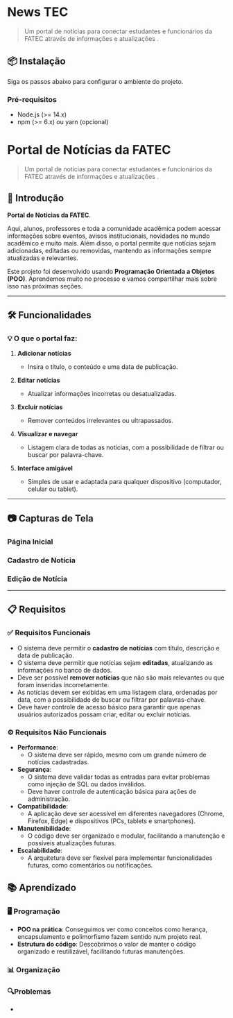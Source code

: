 # News TEC

>  Um portal de notícias para conectar estudantes e funcionários da FATEC através de informações e atualizações .  

## 📦 Instalação

Siga os passos abaixo para configurar o ambiente do projeto.

### Pré-requisitos

- Node.js (>= 14.x)
- npm (>= 6.x) ou yarn (opcional)



# Portal de Notícias da FATEC  

> Um portal de notícias para conectar estudantes e funcionários da FATEC através de informações e atualizações .  

## 🌟 Introdução  

**Portal de Notícias da FATEC**.  

Aqui, alunos, professores e toda a comunidade acadêmica podem acessar informações sobre eventos, avisos institucionais, novidades no mundo acadêmico e muito mais. Além disso, o portal permite que notícias sejam adicionadas, editadas ou removidas, mantendo as informações sempre atualizadas e relevantes.  

Este projeto foi desenvolvido usando **Programação Orientada a Objetos (POO)**. Aprendemos muito no processo e vamos compartilhar mais sobre isso nas próximas seções.  

---

## 🛠️ Funcionalidades  

### 💡 O que o portal faz:  
1. **Adicionar notícias**  
   - Insira o título, o conteúdo e uma data de publicação.  

2. **Editar notícias**  
   - Atualizar informações incorretas ou desatualizadas.  

3. **Excluir notícias**  
   - Remover conteúdos irrelevantes ou ultrapassados.  

4. **Visualizar e navegar**  
   - Listagem clara de todas as notícias, com a possibilidade de filtrar ou buscar por palavra-chave.  

5. **Interface amigável**  
   - Simples de usar e adaptada para qualquer dispositivo (computador, celular ou tablet).  

---

## 📷 Capturas de Tela  

### Página Inicial  


### Cadastro de Notícia  


### Edição de Notícia  
 

---

## 📋 Requisitos  

### ✅ Requisitos Funcionais  
- O sistema deve permitir o **cadastro de notícias** com título, descrição e data de publicação.  
- O sistema deve permitir que notícias sejam **editadas**, atualizando as informações no banco de dados.  
- Deve ser possível **remover notícias** que não são mais relevantes ou que foram inseridas incorretamente.  
- As notícias devem ser exibidas em uma listagem clara, ordenadas por data, com a possibilidade de buscar ou filtrar por palavras-chave.  
- Deve haver controle de acesso básico para garantir que apenas usuários autorizados possam criar, editar ou excluir notícias.  

### ⚙️ Requisitos Não Funcionais  
- **Performance**:  
  - O sistema deve ser rápido, mesmo com um grande número de notícias cadastradas.  
- **Segurança**:  
  - O sistema deve validar todas as entradas para evitar problemas como injeção de SQL ou dados inválidos.  
  - Deve haver controle de autenticação básica para ações de administração.  
- **Compatibilidade**:  
  - A aplicação deve ser acessível em diferentes navegadores (Chrome, Firefox, Edge) e dispositivos (PCs, tablets e smartphones).  
- **Manutenibilidade**:  
  - O código deve ser organizado e modular, facilitando a manutenção e possíveis atualizações futuras.  
- **Escalabilidade**:  
  - A arquitetura deve ser flexível para implementar funcionalidades futuras, como comentários ou notificações.  

## 📚 Aprendizado
  

### 🖥️ Programação 
- **POO na prática**: Conseguimos ver como conceitos como herança, encapsulamento e polimorfismo fazem sentido num projeto real.  
- **Estrutura do código**: Descobrimos o valor de manter o código organizado e reutilizável, facilitando futuras manutenções.  

### 📊 Organização  


### 🔍Problemas  
- 
